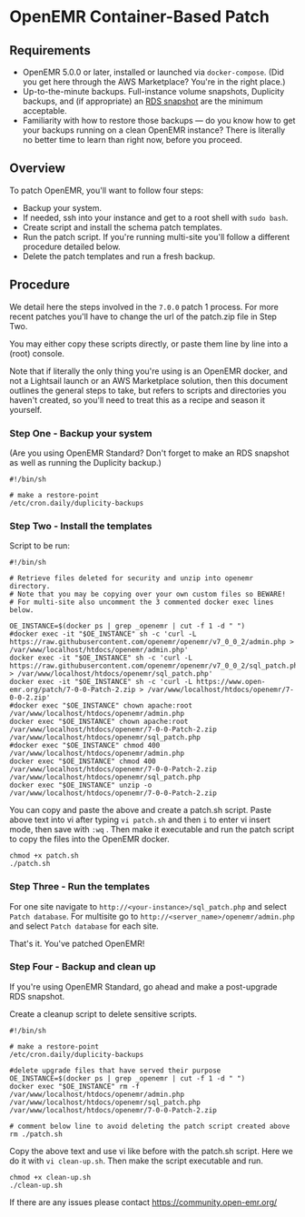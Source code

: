 # OpenEMR Container-Based Patch

## Requirements

 * OpenEMR 5.0.0 or later, installed or launched via `docker-compose`. (Did you get here through the AWS Marketplace? You're in the right place.)
 * Up-to-the-minute backups. Full-instance volume snapshots, Duplicity backups, and (if appropriate) an [RDS snapshot](https://docs.aws.amazon.com/AmazonRDS/latest/UserGuide/USER_CreateSnapshot.html) are the minimum acceptable.
 * Familiarity with how to restore those backups &mdash; do you know how to get your backups running on a clean OpenEMR instance? There is literally no better time to learn than right now, before you proceed.

## Overview

To patch OpenEMR, you'll want to follow four steps:
 * Backup your system.
 * If needed, ssh into your instance and get to a root shell with `sudo bash`.
 * Create script and install the schema patch templates.
 * Run the patch script. If you're running multi-site you'll follow a different procedure detailed below.
 * Delete the patch templates and run a fresh backup.

## Procedure

We detail here the steps involved in the `7.0.0` patch 1 process. For more recent patches you'll have to change the url of the patch.zip file in Step Two.

You may either copy these scripts directly, or paste them line by line into a (root) console.

Note that if literally the only thing you're using is an OpenEMR docker, and not a Lightsail launch or an AWS Marketplace solution, then this document outlines the general steps to take, but refers to scripts and directories you haven't created, so you'll need to treat this as a recipe and season it yourself.

### Step One - Backup your system

(Are you using OpenEMR Standard? Don't forget to make an RDS snapshot as well as running the Duplicity backup.)

```
#!/bin/sh

# make a restore-point
/etc/cron.daily/duplicity-backups

```

### Step Two - Install the templates

Script to be run:
```
#!/bin/sh

# Retrieve files deleted for security and unzip into openemr directory.
# Note that you may be copying over your own custom files so BEWARE!
# For multi-site also uncomment the 3 commented docker exec lines below. 
 
OE_INSTANCE=$(docker ps | grep _openemr | cut -f 1 -d " ")
#docker exec -it "$OE_INSTANCE" sh -c 'curl -L https://raw.githubusercontent.com/openemr/openemr/v7_0_0_2/admin.php > /var/www/localhost/htdocs/openemr/admin.php'
docker exec -it "$OE_INSTANCE" sh -c 'curl -L https://raw.githubusercontent.com/openemr/openemr/v7_0_0_2/sql_patch.php > /var/www/localhost/htdocs/openemr/sql_patch.php'
docker exec -it "$OE_INSTANCE" sh -c 'curl -L https://www.open-emr.org/patch/7-0-0-Patch-2.zip > /var/www/localhost/htdocs/openemr/7-0-0-2.zip'
#docker exec "$OE_INSTANCE" chown apache:root /var/www/localhost/htdocs/openemr/admin.php 
docker exec "$OE_INSTANCE" chown apache:root /var/www/localhost/htdocs/openemr/7-0-0-Patch-2.zip /var/www/localhost/htdocs/openemr/sql_patch.php
#docker exec "$OE_INSTANCE" chmod 400 /var/www/localhost/htdocs/openemr/admin.php 
docker exec "$OE_INSTANCE" chmod 400 /var/www/localhost/htdocs/openemr/7-0-0-Patch-2.zip /var/www/localhost/htdocs/openemr/sql_patch.php
docker exec "$OE_INSTANCE" unzip -o /var/www/localhost/htdocs/openemr/7-0-0-Patch-2.zip
```

You can copy and paste the above and create a patch.sh script. Paste above text into vi after typing `vi patch.sh` and then `i` to enter vi insert mode, then save with `:wq` . Then make it executable and run the patch script
to copy the files into the OpenEMR docker.
```
chmod +x patch.sh
./patch.sh
```

### Step Three - Run the templates
For one site navigate to `http://<your-instance>/sql_patch.php` and select `Patch database`.
For multisite go to `http://<server_name>/openemr/admin.php` and select `Patch database` for each site.

That's it. You've patched OpenEMR! 

### Step Four - Backup and clean up

If you're using OpenEMR Standard, go ahead and make a post-upgrade RDS snapshot.

Create a cleanup script to delete sensitive scripts.
```
#!/bin/sh

# make a restore-point
/etc/cron.daily/duplicity-backups

#delete upgrade files that have served their purpose
OE_INSTANCE=$(docker ps | grep _openemr | cut -f 1 -d " ")
docker exec "$OE_INSTANCE" rm -f /var/www/localhost/htdocs/openemr/admin.php /var/www/localhost/htdocs/openemr/sql_patch.php /var/www/localhost/htdocs/openemr/7-0-0-Patch-2.zip

# comment below line to avoid deleting the patch script created above
rm ./patch.sh 
```

 Copy the above text and use vi like before with the patch.sh script. Here we do it with `vi clean-up.sh`. Then make the script executable and run.
```
chmod +x clean-up.sh
./clean-up.sh
```

If there are any issues please contact https://community.open-emr.org/  